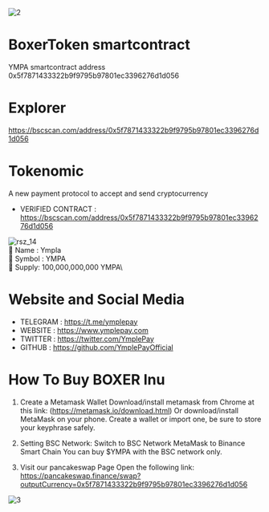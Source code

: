 
![2](https://avatars.githubusercontent.com/u/94490581?s=200&v=4)

# BoxerToken smartcontract
YMPA smartcontract address 0x5f7871433322b9f9795b97801ec3396276d1d056

# Explorer
https://bscscan.com/address/0x5f7871433322b9f9795b97801ec3396276d1d056

# Tokenomic
A new payment protocol to accept and send cryptocurrency

* VERIFIED CONTRACT : https://bscscan.com/address/0x5f7871433322b9f9795b97801ec3396276d1d056

![rsz_14](https://avatars.githubusercontent.com/u/94490581?s=200&v=4)\
🦴 Name : Ympla\
🦴 Symbol : YMPA\
🦴 Supply: 100,000,000,000 YMPA\


# Website and Social Media
* TELEGRAM : https://t.me/ymplepay
* WEBSITE : https://www.ymplepay.com
* TWITTER :  https://twitter.com/YmplePay
* GITHUB : https://github.com/YmplePayOfficial


# How To Buy BOXER Inu
01. Create a Metamask Wallet
Download/install metamask from Chrome at this link: (https://metamask.io/download.html) Or download/install MetaMask on your phone. Create a wallet or import one, be sure to store your keyphrase safely.

02. Setting BSC Network:
Switch to BSC Network MetaMask to Binance Smart Chain You can buy $YMPA with the BSC network only.

03. Visit our pancakeswap Page
Open the following link: https://pancakeswap.finance/swap?outputCurrency=0x5f7871433322b9f9795b97801ec3396276d1d056



![3](https://www.ymplepay.com/img/logo/ymplepay-200x200.pn)

